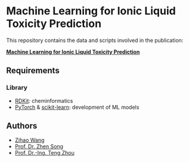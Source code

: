 # Machine Learning for Ionic Liquid Toxicity Prediction

This repository contains the data and scripts involved in the publication:

**[Machine Learning for Ionic Liquid Toxicity Prediction](https://doi.org/10.3390/pr9010065)**

## Requirements 
### Library
* [RDKit](https://www.rdkit.org/): cheminformatics
* [PyTorch](https://pytorch.org/) & [scikit-learn](https://scikit-learn.org/stable/): development of ML models

## Authors
* [Zihao Wang](https://zwang1995.github.io)
* [Prof. Dr. Zhen Song](https://hgxy.ecust.edu.cn/2021/0906/c1270a132681/page.htm)
* [Prof. Dr.-Ing. Teng Zhou](https://facultyprofiles.hkust-gz.edu.cn/faculty-personal-page/ZHOU-Teng/tengzhou)

